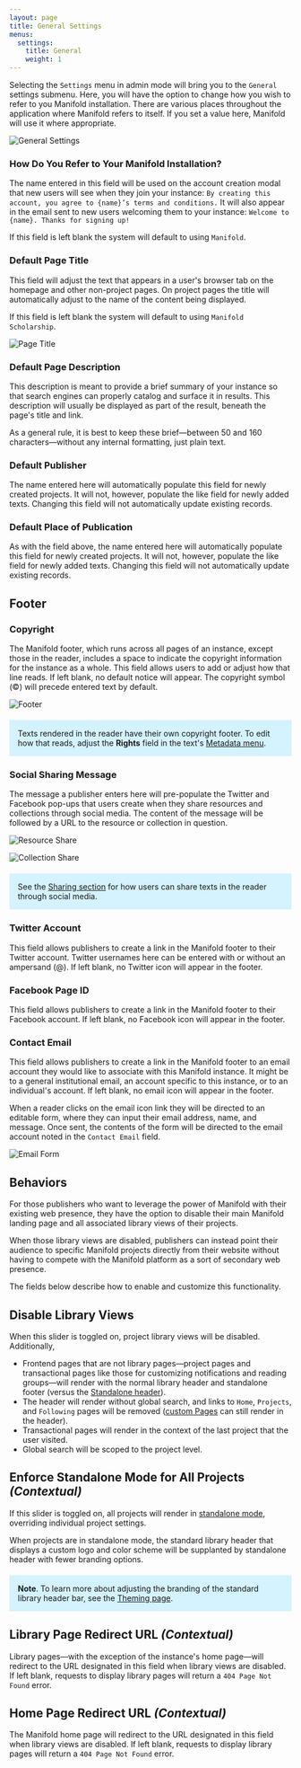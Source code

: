 ```yaml
---
layout: page
title: General Settings
menus:
  settings:
    title: General
    weight: 1
---
```


Selecting the `Settings` menu in admin mode will bring you to the `General` settings submenu. Here, you will have the option to change how you wish to refer to you Manifold installation. There are various places throughout the application where Manifold refers to itself. If you set a value here, Manifold will use it where appropriate.

![General Settings](/docs/assets/customizing/general.png)

### How Do You Refer to Your Manifold Installation?

The name entered in this field will be used on the account creation modal that new users will see when they join your instance: `By creating this account, you agree to {name}’s terms and conditions.` It will also appear in the email sent to new users welcoming them to your instance: `Welcome to {name}. Thanks for signing up!`

If this field is left blank the system will default to using `Manifold`.

### Default Page Title

This field will adjust the text that appears in a user's browser tab on the homepage and other non-project pages. On project pages the title will automatically adjust to the name of the content being displayed.

If this field is left blank the system will default to using `Manifold Scholarship`.

![Page Title](/docs/assets/customizing/page-title.png)

### Default Page Description

This description is meant to provide a brief summary of your instance so that search engines can properly catalog and surface it in results. This description will usually be displayed as part of the result, beneath the page's title and link.

As a general rule, it is best to keep these brief—between 50 and 160 characters—without any internal formatting, just plain text.

### Default Publisher

The name entered here will automatically populate this field for newly created projects. It will not, however, populate the like field for newly added texts. Changing this field will not automatically update existing records.

### Default Place of Publication

As with the field above, the name entered here will automatically populate this field for newly created projects. It will not, however, populate the like field for newly added texts. Changing this field will not automatically update existing records.

## Footer

### Copyright

The Manifold footer, which runs across all pages of an instance, except those in the reader, includes a space to indicate the copyright information for the instance as a whole. This field allows users to add or adjust how that line reads. If left blank, no default notice will appear. The copyright symbol (©) will precede entered text by default.

![Footer](/docs/assets/customizing/footer.png)

<div style="background: #d4f2ff; margin: 20px 0; padding: 15px;">
Texts rendered in the reader have their own copyright footer. To edit how that reads, adjust the <strong>Rights</strong> field in the text's <a href="/docs/projects/customizing/texts.html#managing-texts">Metadata menu</a>.
</div>

### Social Sharing Message

The message a publisher enters here will pre-populate the Twitter and Facebook pop-ups that users create when they share resources and collections through social media. The content of the message will be followed by a URL to the resource or collection in question.

![Resource Share](/docs/assets/customizing/resource-share.png)

![Collection Share](/docs/assets/customizing/collection-share.png)

<div style="background: #d4f2ff; margin: 20px 0; padding: 15px;">
See the <a href="/docs/reading/sharing.html">Sharing section</a> for how users can share texts in the reader through social media.
</div>

### Twitter Account

This field allows publishers to create a link in the Manifold footer to their Twitter account. Twitter usernames here can be entered with or without an ampersand (@). If left blank, no Twitter icon will appear in the footer.

### Facebook Page ID

This field allows publishers to create a link in the Manifold footer to their Facebook account. If left blank, no Facebook icon will appear in the footer.

### Contact Email

This field allows publishers to create a link in the Manifold footer to an email account they would like to associate with this Manifold instance. It might be to a general institutional email, an account specific to this instance, or to an individual's account. If left blank, no email icon will appear in the footer.

When a reader clicks on the email icon link they will be directed to an editable form, where they can input their email address, name, and message. Once sent, the contents of the form will be directed to the email account noted in the `Contact Email` field.

![Email Form](/docs/assets/customizing/email-form.png)

<a name="behaviors"></a>

## Behaviors

For those publishers who want to leverage the power of Manifold with their existing web presence, they have the option to disable their main Manifold landing page and all associated library views of their projects.

When those library views are disabled, publishers can instead point their audience to specific Manifold projects directly from their website without having to compete with the Manifold platform as a sort of secondary web presence.

The fields below describe how to enable and customize this functionality.

## Disable Library Views

When this slider is toggled on, project library views will be disabled. Additionally,

- Frontend pages that are not library pages—project pages and transactional pages  like those for customizing notifications and reading groups—will render with the normal library header and standalone footer (versus the [Standalone header](/docs/projects/customizing/general.html#standalone-mode)).
- The header will render without global search, and links to `Home`, `Projects`, and `Following` pages will be removed ([custom Pages](/docs/customizing/records/pages.html) can still render in the header).
- Transactional pages will render in the context of the last project that the user visited.
- Global search will be scoped to the project level.

## Enforce Standalone Mode for All Projects *(Contextual)*

If this slider is toggled on, all projects will render in [standalone mode](/docs/projects/customizing/general.html#standalone-mode), overriding individual project settings.

When projects are in standalone mode, the standard library header that displays a custom logo and color scheme will be supplanted by standalone header with fewer branding options.

<div style="background: #d4f2ff; margin: 20px 0; padding: 15px;">
<strong>Note</strong>. To learn more about adjusting the branding of the standard library header bar, see the <a href="/docs/customizing/settings/theme.html">Theming page</a>.
</div>

## Library Page Redirect URL *(Contextual)*

Library pages—with the exception of the instance's home page—will redirect to the URL designated in this field when library views are disabled. If left blank, requests to display library pages will return a `404 Page Not Found` error.

## Home Page Redirect URL *(Contextual)*

The Manifold home page will redirect to the URL designated in this field when library views are disabled. If left blank, requests to display library pages will return a `404 Page Not Found` error.